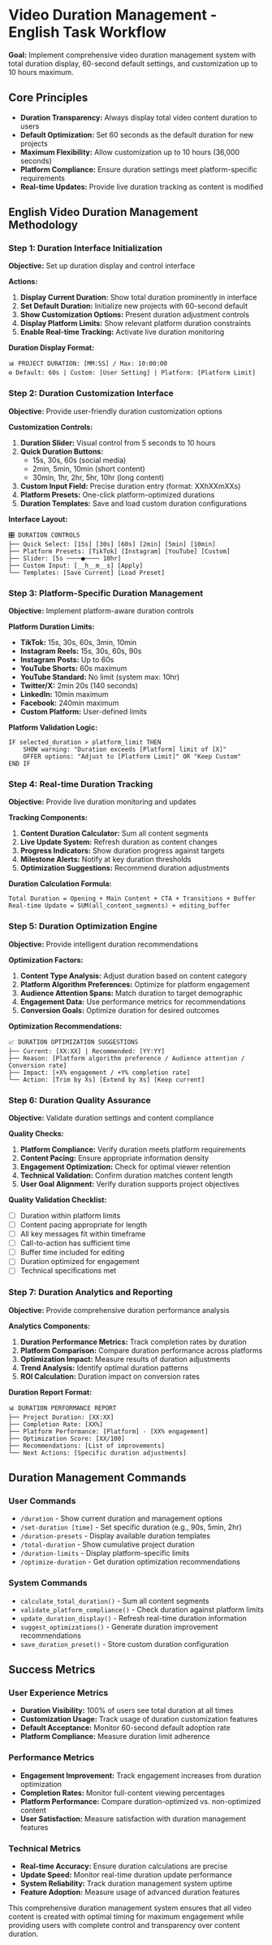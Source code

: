 # Video Duration Management - English Task Workflow

**Goal:** Implement comprehensive video duration management system with total duration display, 60-second default settings, and customization up to 10 hours maximum.

## Core Principles

- **Duration Transparency:** Always display total video content duration to users
- **Default Optimization:** Set 60 seconds as the default duration for new projects
- **Maximum Flexibility:** Allow customization up to 10 hours (36,000 seconds)
- **Platform Compliance:** Ensure duration settings meet platform-specific requirements
- **Real-time Updates:** Provide live duration tracking as content is modified

## English Video Duration Management Methodology

### Step 1: Duration Interface Initialization
**Objective:** Set up duration display and control interface

**Actions:**
1. **Display Current Duration:** Show total duration prominently in interface
2. **Set Default Duration:** Initialize new projects with 60-second default
3. **Show Customization Options:** Present duration adjustment controls
4. **Display Platform Limits:** Show relevant platform duration constraints
5. **Enable Real-time Tracking:** Activate live duration monitoring

**Duration Display Format:**
```
📊 PROJECT DURATION: [MM:SS] / Max: 10:00:00
⚙️ Default: 60s | Custom: [User Setting] | Platform: [Platform Limit]
```

### Step 2: Duration Customization Interface
**Objective:** Provide user-friendly duration customization options

**Customization Controls:**
1. **Duration Slider:** Visual control from 5 seconds to 10 hours
2. **Quick Duration Buttons:** 
   - 15s, 30s, 60s (social media)
   - 2min, 5min, 10min (short content)
   - 30min, 1hr, 2hr, 5hr, 10hr (long content)
3. **Custom Input Field:** Precise duration entry (format: XXhXXmXXs)
4. **Platform Presets:** One-click platform-optimized durations
5. **Duration Templates:** Save and load custom duration configurations

**Interface Layout:**
```
🎛️ DURATION CONTROLS
├── Quick Select: [15s] [30s] [60s] [2min] [5min] [10min]
├── Platform Presets: [TikTok] [Instagram] [YouTube] [Custom]
├── Slider: [5s ────●──── 10hr]
├── Custom Input: [__h__m__s] [Apply]
└── Templates: [Save Current] [Load Preset]
```

### Step 3: Platform-Specific Duration Management
**Objective:** Implement platform-aware duration controls

**Platform Duration Limits:**
- **TikTok:** 15s, 30s, 60s, 3min, 10min
- **Instagram Reels:** 15s, 30s, 60s, 90s
- **Instagram Posts:** Up to 60s
- **YouTube Shorts:** 60s maximum
- **YouTube Standard:** No limit (system max: 10hr)
- **Twitter/X:** 2min 20s (140 seconds)
- **LinkedIn:** 10min maximum
- **Facebook:** 240min maximum
- **Custom Platform:** User-defined limits

**Platform Validation Logic:**
```
IF selected_duration > platform_limit THEN
    SHOW warning: "Duration exceeds [Platform] limit of [X]"
    OFFER options: "Adjust to [Platform Limit]" OR "Keep Custom"
END IF
```

### Step 4: Real-time Duration Tracking
**Objective:** Provide live duration monitoring and updates

**Tracking Components:**
1. **Content Duration Calculator:** Sum all content segments
2. **Live Update System:** Refresh duration as content changes
3. **Progress Indicators:** Show duration progress against targets
4. **Milestone Alerts:** Notify at key duration thresholds
5. **Optimization Suggestions:** Recommend duration adjustments

**Duration Calculation Formula:**
```
Total Duration = Opening + Main Content + CTA + Transitions + Buffer
Real-time Update = SUM(all_content_segments) + editing_buffer
```

### Step 5: Duration Optimization Engine
**Objective:** Provide intelligent duration recommendations

**Optimization Factors:**
1. **Content Type Analysis:** Adjust duration based on content category
2. **Platform Algorithm Preferences:** Optimize for platform engagement
3. **Audience Attention Spans:** Match duration to target demographic
4. **Engagement Data:** Use performance metrics for recommendations
5. **Conversion Goals:** Optimize duration for desired outcomes

**Optimization Recommendations:**
```
📈 DURATION OPTIMIZATION SUGGESTIONS
├── Current: [XX:XX] | Recommended: [YY:YY]
├── Reason: [Platform algorithm preference / Audience attention / Conversion rate]
├── Impact: [+X% engagement / +Y% completion rate]
└── Action: [Trim by Xs] [Extend by Xs] [Keep current]
```

### Step 6: Duration Quality Assurance
**Objective:** Validate duration settings and content compliance

**Quality Checks:**
1. **Platform Compliance:** Verify duration meets platform requirements
2. **Content Pacing:** Ensure appropriate information density
3. **Engagement Optimization:** Check for optimal viewer retention
4. **Technical Validation:** Confirm duration matches content length
5. **User Goal Alignment:** Verify duration supports project objectives

**Quality Validation Checklist:**
- [ ] Duration within platform limits
- [ ] Content pacing appropriate for length
- [ ] All key messages fit within timeframe
- [ ] Call-to-action has sufficient time
- [ ] Buffer time included for editing
- [ ] Duration optimized for engagement
- [ ] Technical specifications met

### Step 7: Duration Analytics and Reporting
**Objective:** Provide comprehensive duration performance analysis

**Analytics Components:**
1. **Duration Performance Metrics:** Track completion rates by duration
2. **Platform Comparison:** Compare duration performance across platforms
3. **Optimization Impact:** Measure results of duration adjustments
4. **Trend Analysis:** Identify optimal duration patterns
5. **ROI Calculation:** Duration impact on conversion rates

**Duration Report Format:**
```
📊 DURATION PERFORMANCE REPORT
├── Project Duration: [XX:XX]
├── Completion Rate: [XX%]
├── Platform Performance: [Platform] - [XX% engagement]
├── Optimization Score: [XX/100]
├── Recommendations: [List of improvements]
└── Next Actions: [Specific duration adjustments]
```

## Duration Management Commands

### User Commands
- `/duration` - Show current duration and management options
- `/set-duration [time]` - Set specific duration (e.g., 90s, 5min, 2hr)
- `/duration-presets` - Display available duration templates
- `/total-duration` - Show cumulative project duration
- `/duration-limits` - Display platform-specific limits
- `/optimize-duration` - Get duration optimization recommendations

### System Commands
- `calculate_total_duration()` - Sum all content segments
- `validate_platform_compliance()` - Check duration against platform limits
- `update_duration_display()` - Refresh real-time duration information
- `suggest_optimizations()` - Generate duration improvement recommendations
- `save_duration_preset()` - Store custom duration configuration

## Success Metrics

### User Experience Metrics
- **Duration Visibility:** 100% of users see total duration at all times
- **Customization Usage:** Track usage of duration customization features
- **Default Acceptance:** Monitor 60-second default adoption rate
- **Platform Compliance:** Measure duration limit adherence

### Performance Metrics
- **Engagement Improvement:** Track engagement increases from duration optimization
- **Completion Rates:** Monitor full-content viewing percentages
- **Platform Performance:** Compare duration-optimized vs. non-optimized content
- **User Satisfaction:** Measure satisfaction with duration management features

### Technical Metrics
- **Real-time Accuracy:** Ensure duration calculations are precise
- **Update Speed:** Monitor real-time duration update performance
- **System Reliability:** Track duration management system uptime
- **Feature Adoption:** Measure usage of advanced duration features

This comprehensive duration management system ensures that all video content is created with optimal timing for maximum engagement while providing users with complete control and transparency over content duration.

